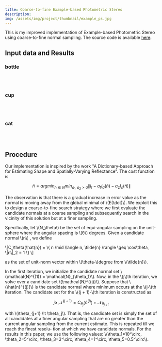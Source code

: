 ```yaml
---
title: Coarse-to-fine Example-based Photometric Stereo
description: 
img: /assets/img/project/thumbnail/example_ps.jpg
---
```


This is my improved implementation of Example-based Photometric Stereo using coarse-to-fine normal sampling. The source code is available [here](https://github.com/imkaywu/Coarse2Fine-Example-based-Photometric-Stereo).

## Input data and Results

### bottle
<div class="img_row">
    <img class="col one" src="/assets/img/project/example_ps/bottle0.jpg" alt="" title="example image"/>
    <img class="col one" src="/assets/img/project/example_ps/bottle1.png" alt="" title="example image"/>
    <img class="col one" src="/assets/img/project/example_ps/bottle_diff.png" alt="" title="example image"/>
</div>
<div class="img_row">
    <img class="col one" src="/assets/img/project/example_ps/bottle_spec.png" alt="" title="example image"/>
    <img class="col one" src="/assets/img/project/example_ps/bottle_arrow.jpg" alt="" title="example image"/>
    <img class="col one" src="/assets/img/project/example_ps/bottle_contour.jpg" alt="" title="example image"/>
</div>


### cup
<div class="img_row">
    <img class="col one" src="/assets/img/project/example_ps/cup0.jpg" alt="" title="example image"/>
    <img class="col one" src="/assets/img/project/example_ps/cup1.png" alt="" title="example image"/>
    <img class="col one" src="/assets/img/project/example_ps/cup_diff.png" alt="" title="example image"/>
</div>
<div class="img_row">
    <img class="col one" src="/assets/img/project/example_ps/cup_spec.png" alt="" title="example image"/>
    <img class="col one" src="/assets/img/project/example_ps/cup_arrow.jpg" alt="" title="example image"/>
    <img class="col one" src="/assets/img/project/example_ps/cup_contour.jpg" alt="" title="example image"/>
</div>


### cat
<div class="img_row">
    <img class="col one" src="/assets/img/project/example_ps/cat.PNG" alt="" title="example image"/>
    <img class="col one" src="/assets/img/project/example_ps/cat_diff.PNG" alt="" title="example image"/>
    <img class="col one" src="/assets/img/project/example_ps/cat_spec.PNG" alt="" title="example image"/>
</div>
<div class="img_row">
    <img class="col one" src="/assets/img/project/example_ps/cat_arrow.jpg" alt="" title="example image"/>
    <img class="col one" src="/assets/img/project/example_ps/cat_contour.jpg" alt="" title="example image"/>
</div>


## Procedure

Our implementation is inspired by the work "A Dictionary-based Approach for Estimating Shape and Spatially-Varying Reflectance". The cost function is

$$
\hat{n} = arg min_{\tilde{n}\in N}min_{a_1, a_2 > 0}\|I_t - a_1 I_d(\tilde{n}) - a_2 I_s(\tilde{n})\|
$$

The observation is that there is a gradual increase in error value as the normal is moving away from the global minimal of \\(E(\dot)\\). We exploit this to design a coarse-to-fine search strategy where we first evaluate the candidate normals at a coarse sampling and subsequently search in the vicinity of this solution but at a finer sampling.

Specifically, let \\(N_\theta\\) be the set of equi-angular sampling on the unit-sphere where the angular spacing is \\(θ\\) degrees. Given a candidate normal \\(n\\) , we define

\\[C_\theta(\hat{n}) = \\{ n \mid \langle n, \tilde{n} \rangle \geq \cos\theta, \\|n\\|_2 = 1 \\} \\]

as the set of unit-norm vector within \\(\theta-\\)degree from \\(\tilde{n}\\).

In the first iteration, we initialize the candidate normal set \\(\mathcal{N}^{(1)} = \mathcal{N}_{\theta_1}\\). Now, in the \\(j\\)th iteration, we solve over a candidate set \\(\mathcal{N}^{(j)}\\). Suppose that \\(\hat{n}^{(j)}\\) is the candidate normal where minimum occurs at the \\(j-\\)th iteration. The candidate set for the \\((j + 1)-\\)th iteration is constructed as

$$
j \geq, \mathcal{N}^{(j+1)}=C_{\theta_j}(\hat{n}^{(j)}) \cap \mathcal{N}_{\theta_{j+1}}
$$

with \\(\theta_{j+1} \lt \theta_j\\). That is, the candidate set is simply the set of all candidates at a finer angular sampling that are no greater than the current angular sampling from the current estimate. This is repeated till we reach the finest resolu- tion at which we have candidate normals. For the results in this paper, we use the following values: \\(\theta_1=10^\circ, \theta_2=5^\circ, \theta_3=3^\circ, \theta_4=1^\circ, \theta_5=0.5^\circ\\).